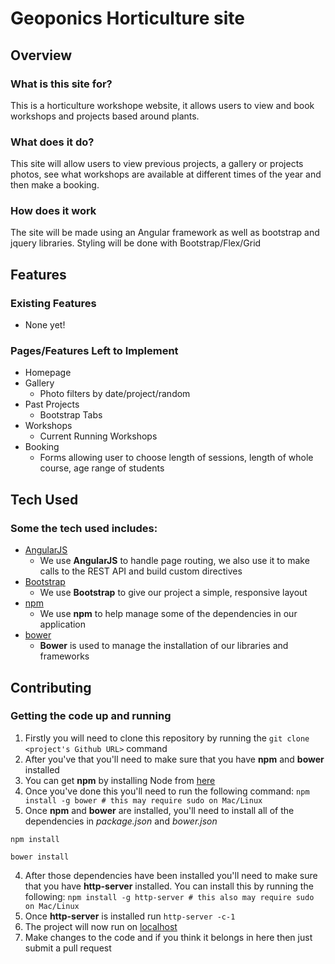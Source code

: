 # Geoponics Horticulture site

## Overview

### What is this site for?
 
This is a horticulture workshope website, it allows users to view and book workshops and projects based around plants.
 
### What does it do?
 
This site will allow users to view previous projects, a gallery or projects photos, see what workshops are available at different times of the year and then make a booking.
 
### How does it work
 
The site will be made using an Angular framework as well as bootstrap and jquery libraries. Styling will be done with Bootstrap/Flex/Grid
 
## Features
 
### Existing Features
- None yet!
 
### Pages/Features Left to Implement
- Homepage
- Gallery
	- Photo filters by date/project/random
- Past Projects
	- Bootstrap Tabs
- Workshops
	- Current Running Workshops
- Booking
	- Forms allowing user to choose length of sessions, length of whole course, age range of students 
 
## Tech Used

### Some the tech used includes:
- [AngularJS](https://angularjs.org/)
    - We use **AngularJS** to handle page routing, we also use it to make calls to the REST API and build custom directives
- [Bootstrap](http://getbootstrap.com/)
    - We use **Bootstrap** to give our project a simple, responsive layout
- [npm](https://www.npmjs.com/)
    - We use **npm** to help manage some of the dependencies in our application
- [bower](https://bower.io/)
    - **Bower** is used to manage the installation of our libraries and frameworks
 
## Contributing
 
### Getting the code up and running
1. Firstly you will need to clone this repository by running the ```git clone <project's Github URL>``` command
2. After you've that you'll need to make sure that you have **npm** and **bower** installed
  1. You can get **npm** by installing Node from [here](https://nodejs.org/en/)
  2. Once you've done this you'll need to run the following command:
     `npm install -g bower # this may require sudo on Mac/Linux`
3. Once **npm** and **bower** are installed, you'll need to install all of the dependencies in *package.json* and *bower.json*
  ```
  npm install
 
  bower install
  ```
4. After those dependencies have been installed you'll need to make sure that you have **http-server** installed. You can install this by running the following: ```npm install -g http-server # this also may require sudo on Mac/Linux```
5. Once **http-server** is installed run ```http-server -c-1```
6. The project will now run on [localhost](http://127.0.0.1:8080)
7. Make changes to the code and if you think it belongs in here then just submit a pull request